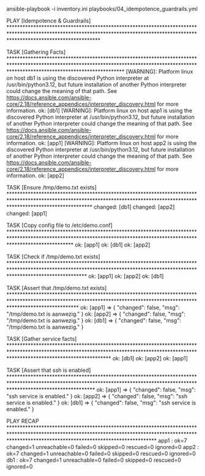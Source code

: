 ansible-playbook -i inventory.ini playbooks/04_idempotence_guardrails.yml

PLAY [Idempotence & Guardrails] *********************************************************************************************************************************************************************************

TASK [Gathering Facts] ******************************************************************************************************************************************************************************************
[WARNING]: Platform linux on host db1 is using the discovered Python interpreter at /usr/bin/python3.12, but future installation of another Python interpreter could change the meaning of that path. See
https://docs.ansible.com/ansible-core/2.18/reference_appendices/interpreter_discovery.html for more information.
ok: [db1]
[WARNING]: Platform linux on host app1 is using the discovered Python interpreter at /usr/bin/python3.12, but future installation of another Python interpreter could change the meaning of that path. See
https://docs.ansible.com/ansible-core/2.18/reference_appendices/interpreter_discovery.html for more information.
ok: [app1]
[WARNING]: Platform linux on host app2 is using the discovered Python interpreter at /usr/bin/python3.12, but future installation of another Python interpreter could change the meaning of that path. See
https://docs.ansible.com/ansible-core/2.18/reference_appendices/interpreter_discovery.html for more information.
ok: [app2]

TASK [Ensure /tmp/demo.txt exists] ******************************************************************************************************************************************************************************
changed: [db1]
changed: [app2]
changed: [app1]

TASK [Copy config file to /etc/demo.conf] ***********************************************************************************************************************************************************************
ok: [app1]
ok: [db1]
ok: [app2]

TASK [Check if /tmp/demo.txt exists] ****************************************************************************************************************************************************************************
ok: [app1]
ok: [app2]
ok: [db1]

TASK [Assert that /tmp/demo.txt exists] *************************************************************************************************************************************************************************
ok: [app1] => {
    "changed": false,
    "msg": "/tmp/demo.txt is aanwezig."
}
ok: [app2] => {
    "changed": false,
    "msg": "/tmp/demo.txt is aanwezig."
}
ok: [db1] => {
    "changed": false,
    "msg": "/tmp/demo.txt is aanwezig."
}

TASK [Gather service facts] *************************************************************************************************************************************************************************************
ok: [db1]
ok: [app2]
ok: [app1]

TASK [Assert that ssh is enabled] *******************************************************************************************************************************************************************************
ok: [app1] => {
    "changed": false,
    "msg": "ssh service is enabled."
}
ok: [app2] => {
    "changed": false,
    "msg": "ssh service is enabled."
}
ok: [db1] => {
    "changed": false,
    "msg": "ssh service is enabled."
}

PLAY RECAP ******************************************************************************************************************************************************************************************************
app1                       : ok=7    changed=1    unreachable=0    failed=0    skipped=0    rescued=0    ignored=0
app2                       : ok=7    changed=1    unreachable=0    failed=0    skipped=0    rescued=0    ignored=0
db1                        : ok=7    changed=1    unreachable=0    failed=0    skipped=0    rescued=0    ignored=0
